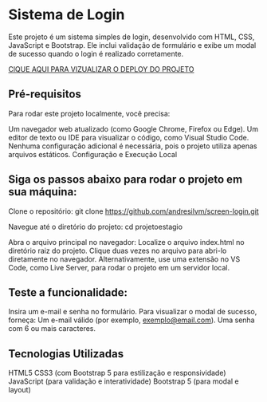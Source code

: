 # Sistema de Login

Este projeto é um sistema simples de login, desenvolvido com HTML, CSS, JavaScript e Bootstrap. Ele inclui validação de formulário e exibe um modal de sucesso quando o login é realizado corretamente.

[ClQUE AQUI PARA VIZUALIZAR O DEPLOY DO PROJETO](https://screen-login-25be.vercel.app_)

## Pré-requisitos

Para rodar este projeto localmente, você precisa:

Um navegador web atualizado (como Google Chrome, Firefox ou Edge).
Um editor de texto ou IDE para visualizar o código, como Visual Studio Code.
Nenhuma configuração adicional é necessária, pois o projeto utiliza apenas arquivos estáticos.
Configuração e Execução Local

## Siga os passos abaixo para rodar o projeto em sua máquina:

Clone o repositório:
git clone https://github.com/andresilvm/screen-login.git

Navegue até o diretório do projeto:
cd projetoestagio

Abra o arquivo principal no navegador:
Localize o arquivo index.html no diretório raiz do projeto.
Clique duas vezes no arquivo para abri-lo diretamente no navegador.
Alternativamente, use uma extensão no VS Code, como Live Server, para rodar o projeto em um servidor local.

## Teste a funcionalidade:

Insira um e-mail e senha no formulário.
Para visualizar o modal de sucesso, forneça:
Um e-mail válido (por exemplo, exemplo@email.com).
Uma senha com 6 ou mais caracteres.

## Tecnologias Utilizadas

HTML5
CSS3 (com Bootstrap 5 para estilização e responsividade)
JavaScript (para validação e interatividade)
Bootstrap 5 (para modal e layout)
